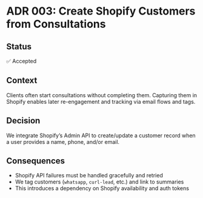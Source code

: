 # ADR 003: Create Shopify Customers from Consultations

## Status

✅ Accepted

## Context

Clients often start consultations without completing them. Capturing them in Shopify enables later re-engagement and tracking via email flows and tags.

## Decision

We integrate Shopify’s Admin API to create/update a customer record when a user provides a name, phone, and/or email.

## Consequences

- Shopify API failures must be handled gracefully and retried
- We tag customers (`whatsapp`, `curl-lead`, etc.) and link to summaries
- This introduces a dependency on Shopify availability and auth tokens
